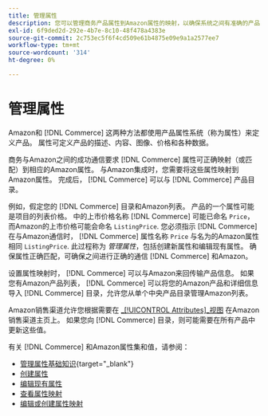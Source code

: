 ```yaml
---
title: 管理属性
description: 您可以管理商务产品属性到Amazon属性的映射，以确保系统之间有准确的产品信息。
exl-id: 6f9ded2d-292e-4b7e-8c10-48f478a4383e
source-git-commit: 2c753ec5f6f4cd509e61b4875e09e9a1a2577ee7
workflow-type: tm+mt
source-wordcount: '314'
ht-degree: 0%

---
```


# 管理属性

Amazon和 [!DNL Commerce] 这两种方法都使用产品属性系统（称为属性）来定义产品。 属性可定义产品的描述、内容、图像、价格和各种数据。

商务与Amazon之间的成功通信要求 [!DNL Commerce] 属性可正确映射（或匹配）到相应的Amazon属性。 与Amazon集成时，您需要将这些属性映射到Amazon属性。 完成后， [!DNL Commerce] 可以与 [!DNL Commerce] 产品目录。

例如，假定您的 [!DNL Commerce] 目录和Amazon列表。 产品的一个属性可能是项目的列表价格。 中的上市价格名称 [!DNL Commerce] 可能已命名 `Price`，而Amazon的上市价格可能会命名 `ListingPrice`. 您必须指示 [!DNL Commerce] 在与Amazon通信时， [!DNL Commerce] 属性名称 `Price` 与名为的Amazon属性相同 `ListingPrice`. 此过程称为 _管理属性_，包括创建新属性和编辑现有属性。 确保属性正确匹配，可确保之间进行正确的通信 [!DNL Commerce] 和Amazon。

设置属性映射时， [!DNL Commerce] 可以与Amazon来回传输产品信息。 如果您有Amazon产品列表， [!DNL Commerce] 可以将您的Amazon产品和详细信息导入 [!DNL Commerce] 目录，允许您从单个中央产品目录管理Amazon列表。

Amazon销售渠道允许您根据需要在 [_[!UICONTROL Attributes]_视图](./attributes-view.md) 在Amazon销售渠道主页上。 如果您向 [!DNL Commerce] 目录，则可能需要在所有产品中更新这些值。

有关 [!DNL Commerce] 和Amazon属性集和值，请参阅：

- [管理属性基础知识](https://docs.magento.com/user-guide/catalog/product-attributes.html){target=&quot;_blank&quot;}
- [创建属性](./creating-attributes.md#create-an-attribute)
- [编辑现有属性](./creating-attributes.md#edit-an-attribute)
- [查看属性映射](./amazon-matching-attributes-values.md)
- [编辑或创建属性映射](./amazon-manually-update-incomplete-listing.md)
